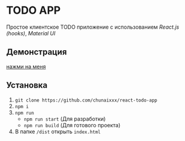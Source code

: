 # TODO APP
Простое клиентское TODO приложение с использованием *React.js (hooks)*, *Material UI*

## Демонстрация
[нажми на меня](https://chunaixxx.github.io/react-todo-app/)

## Установка
1. `git clone https://github.com/chunaixxx/react-todo-app`
2. `npm i`
3. `npm run`
	- `npm run start` (Для разработки)
	- `npm run build` (Для готового проекта)
4. В папке `/dist` открыть `index.html`
